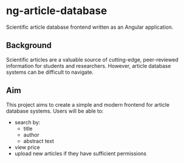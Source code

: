 # ng-article-database
Scientific article database frontend written as an Angular application.

## Background
Scientific articles are a valuable source of cutting-edge, peer-reviewed information for students and researchers. However, article database systems can be difficult to navigate.

## Aim
This project aims to create a simple and modern frontend for article database systems. Users will be able to:
- search by:
   - title
   - author
   - abstract text
- view price
- upload new articles if they have sufficient permissions

